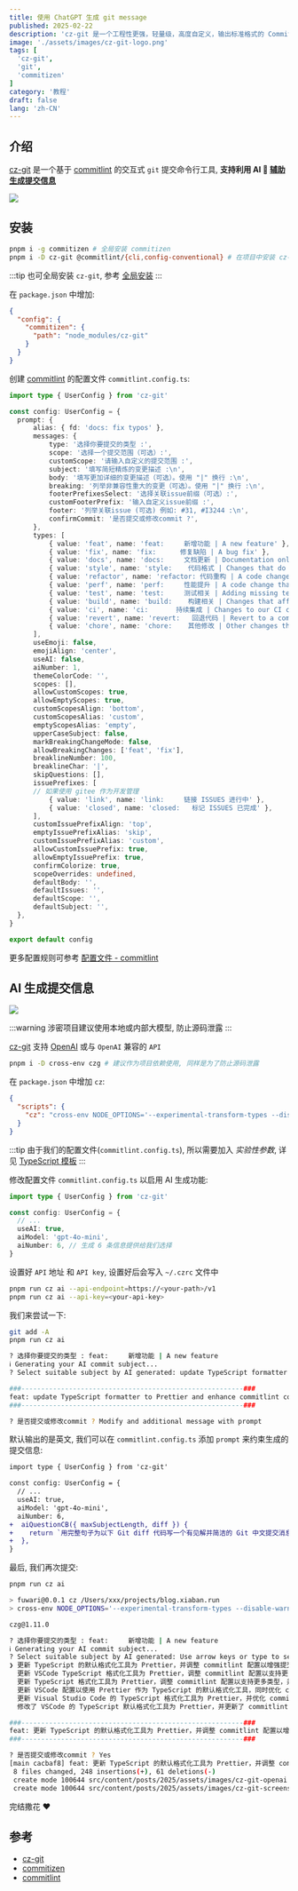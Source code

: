 ```yaml
---
title: 使用 ChatGPT 生成 git message
published: 2025-02-22
description: 'cz-git 是一个工程性更强，轻量级，高度自定义，输出标准格式的 Commitizen 适配器和 CLI'
image: './assets/images/cz-git-logo.png'
tags: [
  'cz-git',
  'git',
  'commitizen'
]
category: '教程'
draft: false 
lang: 'zh-CN'
---
```


## 介绍
[cz-git](https://cz-git.qbb.sh/zh/guide/) 是一个基于 [commitlint](https://commitlint.js.org/guides/getting-started.html) 的交互式 `git` 提交命令行工具, **支持利用 AI 🤖 [辅助生成提交信息](#ai-生成提交信息)**

![](./assets/images/cz-git-screenshot.gif)

## 安装
```bash
pnpm i -g commitizen # 全局安装 commitizen
pnpm i -D cz-git @commitlint/{cli,config-conventional} # 在项目中安装 cz-git / commitlint
```

:::tip
也可全局安装 `cz-git`, 参考 [全局安装](https://cz-git.qbb.sh/zh/guide/#%E5%85%A8%E5%B1%80%E4%BD%BF%E7%94%A8)
:::

在 `package.json` 中增加:
```json
{
  "config": {
    "commitizen": {
      "path": "node_modules/cz-git"
    }
  }
}
```

创建 [commitlint](https://commitlint.js.org/guides/getting-started.html) 的配置文件 `commitlint.config.ts`:

```typescript
import type { UserConfig } from 'cz-git'

const config: UserConfig = {
  prompt: {
      alias: { fd: 'docs: fix typos' },
      messages: {
          type: '选择你要提交的类型 :',
          scope: '选择一个提交范围（可选）:',
          customScope: '请输入自定义的提交范围 :',
          subject: '填写简短精炼的变更描述 :\n',
          body: '填写更加详细的变更描述（可选）。使用 "|" 换行 :\n',
          breaking: '列举非兼容性重大的变更（可选）。使用 "|" 换行 :\n',
          footerPrefixesSelect: '选择关联issue前缀（可选）:',
          customFooterPrefix: '输入自定义issue前缀 :',
          footer: '列举关联issue (可选) 例如: #31, #I3244 :\n',
          confirmCommit: '是否提交或修改commit ?',
      },
      types: [
          { value: 'feat', name: 'feat:     新增功能 | A new feature' },
          { value: 'fix', name: 'fix:      修复缺陷 | A bug fix' },
          { value: 'docs', name: 'docs:     文档更新 | Documentation only changes' },
          { value: 'style', name: 'style:    代码格式 | Changes that do not affect the meaning of the code' },
          { value: 'refactor', name: 'refactor: 代码重构 | A code change that neither fixes a bug nor adds a feature' },
          { value: 'perf', name: 'perf:     性能提升 | A code change that improves performance' },
          { value: 'test', name: 'test:     测试相关 | Adding missing tests or correcting existing tests' },
          { value: 'build', name: 'build:    构建相关 | Changes that affect the build system or external dependencies' },
          { value: 'ci', name: 'ci:       持续集成 | Changes to our CI configuration files and scripts' },
          { value: 'revert', name: 'revert:   回退代码 | Revert to a commit' },
          { value: 'chore', name: 'chore:    其他修改 | Other changes that do not modify src or test files' },
      ],
      useEmoji: false,
      emojiAlign: 'center',
      useAI: false,
      aiNumber: 1,
      themeColorCode: '',
      scopes: [],
      allowCustomScopes: true,
      allowEmptyScopes: true,
      customScopesAlign: 'bottom',
      customScopesAlias: 'custom',
      emptyScopesAlias: 'empty',
      upperCaseSubject: false,
      markBreakingChangeMode: false,
      allowBreakingChanges: ['feat', 'fix'],
      breaklineNumber: 100,
      breaklineChar: '|',
      skipQuestions: [],
      issuePrefixes: [
      // 如果使用 gitee 作为开发管理
          { value: 'link', name: 'link:     链接 ISSUES 进行中' },
          { value: 'closed', name: 'closed:   标记 ISSUES 已完成' },
      ],
      customIssuePrefixAlign: 'top',
      emptyIssuePrefixAlias: 'skip',
      customIssuePrefixAlias: 'custom',
      allowCustomIssuePrefix: true,
      allowEmptyIssuePrefix: true,
      confirmColorize: true,
      scopeOverrides: undefined,
      defaultBody: '',
      defaultIssues: '',
      defaultScope: '',
      defaultSubject: '',
  },
}

export default config
```

更多配置规则可参考 [配置文件 - commitlint](https://commitlint.js.org/reference/configuration.html#config-via-file)

## AI 生成提交信息
![](./assets/images/cz-git-openai.gif)

:::warning
涉密项目建议使用本地或内部大模型, 防止源码泄露
:::

[cz-git](https://cz-git.qbb.sh/zh/guide/) 支持 [OpenAI](https://cz-git.qbb.sh/zh/recipes/openai) 或与 `OpenAI` 兼容的 `API`

```bash
pnpm i -D cross-env czg # 建议作为项目依赖使用, 同样是为了防止源码泄露
```

在 `package.json` 中增加 `cz`:
```json
{
  "scripts": {
    "cz": "cross-env NODE_OPTIONS='--experimental-transform-types --disable-warning ExperimentalWarning' czg"
  }
}
```

:::tip
由于我们的配置文件(`commitlint.config.ts`), 所以需要加入 *实验性参数*, 详见 [TypeScript 模板](https://cz-git.qbb.sh/zh/config/#typescript-模板)
:::

修改配置文件 `commitlint.config.ts` 以启用 AI 生成功能:
```typescript
import type { UserConfig } from 'cz-git'

const config: UserConfig = {
  // ...
  useAI: true,
  aiModel: 'gpt-4o-mini',
  aiNumber: 6, // 生成 6 条信息提供给我们选择
}
```

设置好 `API` 地址 和 `API key`, 设置好后会写入 `~/.czrc` 文件中
```bash
pnpm run cz ai --api-endpoint=https://<your-path>/v1
pnpm run cz ai --api-key=<your-api-key>
```

我们来尝试一下:

```bash
git add -A
pnpm run cz ai

? 选择你要提交的类型 : feat:     新增功能 | A new feature
ℹ Generating your AI commit subject...
? Select suitable subject by AI generated: update TypeScript formatter to Prettier and enhance commitlint config

###--------------------------------------------------------###
feat: update TypeScript formatter to Prettier and enhance commitlint config
###--------------------------------------------------------###

? 是否提交或修改commit ? Modify and additional message with prompt
```

默认输出的是英文, 我们可以在 `commitlint.config.ts` 添加 `prompt` 来约束生成的提交信息:
```diff
import type { UserConfig } from 'cz-git'

const config: UserConfig = {
  // ...
  useAI: true,
  aiModel: 'gpt-4o-mini',
  aiNumber: 6,
+  aiQuestionCB({ maxSubjectLength, diff }) {
+    return `用完整句子为以下 Git diff 代码写一个有见解并简洁的 Git 中文提交消息，不加任何前缀，并且内容不能超过 ${maxSubjectLength} 个字符: \`\`\`diff\n${diff}\n\`\`\``
+  },
}
```

最后, 我们再次提交:

```bash
pnpm run cz ai

> fuwari@0.0.1 cz /Users/xxx/projects/blog.xiaban.run
> cross-env NODE_OPTIONS='--experimental-transform-types --disable-warning ExperimentalWarning' czg "ai"

czg@1.11.0

? 选择你要提交的类型 : feat:     新增功能 | A new feature
ℹ Generating your AI commit subject...
? Select suitable subject by AI generated: Use arrow keys or type to search
❯ 更新 TypeScript 的默认格式化工具为 Prettier，并调整 commitlint 配置以增强提交提示信息，同时添加 cross-env 和 czg 依赖
  更新 VSCode TypeScript 格式化工具为 Prettier，调整 commitlint 配置以支持更多提交类型，并添加 cross-env 依赖，优化项目构建配置
  更新 TypeScript 格式化工具为 Prettier，调整 commitlint 配置以支持更多类型，并添加 cross-env 依赖以优化环境变量设置
  更新 VSCode 配置以使用 Prettier 作为 TypeScript 的默认格式化工具，同时优化 commitlint 配置，新增支持的提交类型和依赖项
  更新 Visual Studio Code 的 TypeScript 格式化工具为 Prettier，并优化 commitlint 配置，增加对自定义问题前缀的支持
  修改了 VSCode 的 TypeScript 默认格式化工具为 Prettier，并更新了 commitlint 配置以支持更多提交类型，同时添加了 cross-env 和 czg 依赖

###--------------------------------------------------------###
feat: 更新 TypeScript 的默认格式化工具为 Prettier，并调整 commitlint 配置以增强提交提示信息，同时添加 cross-env 和 czg 依赖
###--------------------------------------------------------###

? 是否提交或修改commit ? Yes
[main cacbaf8] feat: 更新 TypeScript 的默认格式化工具为 Prettier，并调整 commitlint 配置以增强提交提示信息，同时添加 cross-env 和 czg 依赖
 8 files changed, 248 insertions(+), 61 deletions(-)
 create mode 100644 src/content/posts/2025/assets/images/cz-git-openai.gif
 create mode 100644 src/content/posts/2025/assets/images/cz-git-screenshot.gif
```

完结撒花 ❤️

## 参考
- [cz-git](https://cz-git.qbb.sh/zh/guide/)
- [commitizen](https://github.com/commitizen/cz-cli)
- [commitlint](https://commitlint.js.org/guides/getting-started.html)
